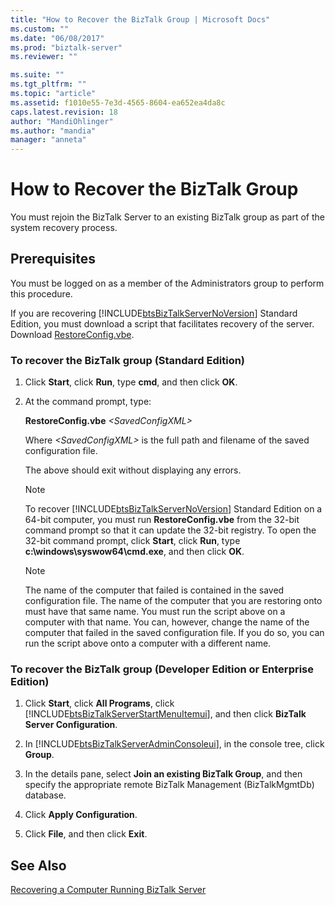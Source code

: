 ```yaml
---
title: "How to Recover the BizTalk Group | Microsoft Docs"
ms.custom: ""
ms.date: "06/08/2017"
ms.prod: "biztalk-server"
ms.reviewer: ""

ms.suite: ""
ms.tgt_pltfrm: ""
ms.topic: "article"
ms.assetid: f1010e55-7e3d-4565-8604-ea652ea4da8c
caps.latest.revision: 18
author: "MandiOhlinger"
ms.author: "mandia"
manager: "anneta"
---
```

# How to Recover the BizTalk Group
You must rejoin the BizTalk Server to an existing BizTalk group as part of the system recovery process.  
  
## Prerequisites  
 You must be logged on as a member of the Administrators group to perform this procedure.  
  
 If you are recovering [!INCLUDE[btsBizTalkServerNoVersion](../includes/btsbiztalkservernoversion-md.md)] Standard Edition, you must download a script that facilitates recovery of the server. Download [RestoreConfig.vbe](https://www.microsoft.com/download/details.aspx?id=7462).  
  
### To recover the BizTalk group (Standard Edition)  
  
1.  Click **Start**, click **Run**, type **cmd**, and then click **OK**.  
  
2.  At the command prompt, type:  
  
     **RestoreConfig.vbe**  *\<SavedConfigXML\>*  
  
     Where *\<SavedConfigXML\>* is the full path and filename of the saved configuration file.  
  
     The above should exit without displaying any errors.  
  
    > [!NOTE]
    >  To recover [!INCLUDE[btsBizTalkServerNoVersion](../includes/btsbiztalkservernoversion-md.md)] Standard Edition on a 64-bit computer, you must run **RestoreConfig.vbe** from the 32-bit command prompt so that it can update the 32-bit registry. To open the 32-bit command prompt, click **Start**, click **Run**, type **c:\windows\syswow64\cmd.exe**, and then click **OK**.  
  
    > [!NOTE]
    >  The name of the computer that failed is contained in the saved configuration file. The name of the computer that you are restoring onto must have that same name. You must run the script above on a computer with that name. You can, however, change the name of the computer that failed in the saved configuration file. If you do so, you can run the script above onto a computer with a different name.  
  
### To recover the BizTalk group (Developer Edition or Enterprise Edition)  
  
1.  Click **Start**, click **All Programs**, click [!INCLUDE[btsBizTalkServerStartMenuItemui](../includes/btsbiztalkserverstartmenuitemui-md.md)], and then click **BizTalk Server Configuration**.  
  
2.  In [!INCLUDE[btsBizTalkServerAdminConsoleui](../includes/btsbiztalkserveradminconsoleui-md.md)], in the console tree, click **Group**.  
  
3.  In the details pane, select **Join an existing BizTalk Group**, and then specify the appropriate remote BizTalk Management (BizTalkMgmtDb) database.  
  
4.  Click **Apply Configuration**.  
  
5.  Click **File**, and then click **Exit**.  
  
## See Also  
 [Recovering a Computer Running BizTalk Server](../core/recovering-a-computer-running-biztalk-server.md)
